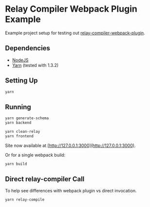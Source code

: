 # Relay Compiler Webpack Plugin Example

Example project setup for testing out 
[relay-compiler-webpack-plugin](https://github.com/danielholmes/relay-compiler-webpack-plugin).


## Dependencies

 - [NodeJS](https://nodejs.org/)
 - [Yarn](https://yarnpkg.com/) (tested with 1.3.2)


## Setting Up

```bash
yarn
```


## Running

```bash
yarn generate-schema
yarn backend
```

```bash
yarn clean-relay
yarn frontend
```

Site now available at [http://127.0.0.1:3000](http://127.0.0.1:3000).

Or for a single webpack build:

```bash
yarn build
```


## Direct relay-compiler Call

To help see differences with webpack plugin vs direct invocation.

```bash
yarn relay-compile
```

